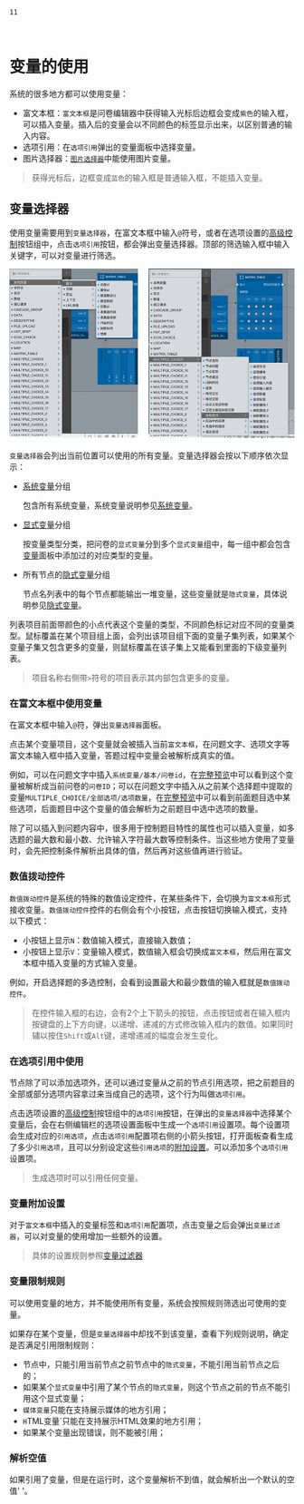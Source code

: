 ```index
11
```
```tag

```
```summary
```

# 变量的使用

系统的很多地方都可以使用变量：
+ 富文本框：`富文本框`是问卷编辑器中获得输入光标后边框会变成`紫色`的输入框，可以插入变量。插入后的变量会以不同颜色的标签显示出来，以区别普通的输入内容。
+ 选项引用：在`选项引用`弹出的变量面板中选择变量。
+ 图片选择器：[`图片选择器`](../media/image.md)中能使用图片变量。

> 获得光标后，边框变成`蓝色`的输入框是普通输入框，不能插入变量。

## 变量选择器
使用变量需要用到`变量选择器`，在富文本框中输入`@`符号，或者在选项设置的[高级控制](../node-setting/option.md#高级控制)按钮组中，点击`选项引用`按钮，都会弹出变量选择器。顶部的筛选输入框中输入关键字，可以对变量进行筛选。

<img src='../../assets/snapshots/design/variable/var-select.png'>

`变量选择器`会列出当前位置可以使用的所有变量。变量选择器会按以下顺序依次显示：
+ [系统变量](./build-in.md)分组
  
  包含所有系统变量，系统变量说明参见[系统变量](./build-in.md)。

+ [显式变量](./concept.md#显式变量)分组
  
  按变量类型分类，把问卷的`显式变量`分到多个`显式变量`组中，每一组中都会包含[变量](../layout/toolbar.md#自定义变量)面板中添加过的对应类型的变量。

+ 所有节点的[隐式变量](./implicit.md)分组
  
  节点名列表中的每个节点都能输出一堆变量，这些变量就是`隐式变量`，具体说明参见[隐式变量](../variable/implicit.md)。

列表项目前面带颜色的小点代表这个变量的类型，不同颜色标记对应不同的变量类型。鼠标覆盖在某个项目组上面，会列出该项目组下面的变量子集列表，如果某个变量子集又包含更多的变量，则鼠标覆盖在该子集上又能看到里面的下级变量列表。

> 项目名称右侧带`>`符号的项目表示其内部包含更多的变量。

### 在富文本框中使用变量

在富文本框中输入`@`符，弹出`变量选择器`面板。

点击某个变量项目，这个变量就会被插入当前`富文本框`，在问题文字、选项文字等富文本输入框中插入变量，答题过程中变量会被解析成真实的值。

例如，可以在问题文字中插入`系统变量/基本/问卷id`，在[完整预览](../preview/full.md)中可以看到这个变量被解析成当前问卷的`问卷ID`；可以在问题文字中插入从之前某个选择题中提取的变量`MULTIPLE_CHOICE/全部选项/选项数量`，在[完整预览](../preview/full.md)中可以看到前面题目选中某些选项，后面题目中这个变量的值会解析为之前题目中选中选项的数量。

除了可以插入到问题内容中，很多用于控制题目特性的属性也可以插入变量，如多选题的最大数和最小数、允许输入字符最大数等控制条件。当这些地方使用了变量时，会先把控制条件解析出具体的值，然后再对这些值再进行验证。

### 数值拨动控件
`数值拨动控件`是系统的特殊的数值设定控件，在某些条件下，会切换为`富文本框`形式接收变量。`数值拨动控件`控件的右侧会有个小按钮，点击按钮切换输入模式，支持以下模式：
+ 小按钮上显示`N`：数值输入模式，直接输入数值；
+ 小按钮上显示`V`：变量输入模式，数值输入框会切换成`富文本框`，然后用在富文本框中插入变量的方式输入变量。

例如，开启选择题的多选控制，会看到设置最大和最少数值的输入框就是`数值拨动控件`。

> 在控件输入框的右边，会有2个上下箭头的按钮，点击按钮或者在输入框内按键盘的上下方向键，以递增、递减的方式修改输入框内的数值。如果同时辅以按住`Shift`或`Alt`键，递增递减的幅度会发生变化。

### 在选项引用中使用

节点除了可以添加选项外，还可以通过变量从之前的节点引用选项，把之前题目的全部或部分选项内容拿过来当成自己的选项，这个行为叫做`选项引用`。

点击选项设置的[高级控制](../node-setting/option.md#高级控制)按钮组中的`选项引用`按钮，在弹出的`变量选择器`中选择某个变量后，会在右侧编辑栏的选项设置面板中生成一个`选项引用`设置项。每个设置项会生成对应的`引用选项`，点击`选项引用`配置项右侧的小箭头按钮，打开面板查看生成了多少`引用选项`，且可以分别设定这些`引用选项`的[附加设置](../node-setting/option.md#附加设置)。可以添加多个`选项引用`设置项。

> 生成选项时可以引用任何变量。

### 变量附加设置

对于`富文本框`中插入的变量标签和`选项引用`配置项，点击变量之后会弹出`变量过滤器`，可以对变量的使用增加一些额外的设置。

> 具体的设置规则参照[变量过滤器](./filter.md)

### 变量限制规则

可以使用变量的地方，并不能使用所有变量，系统会按照规则筛选出可使用的变量。

如果存在某个变量，但是`变量选择器`中却找不到该变量，查看下列规则说明，确定是否满足引用限制规则：
+ 节点中，只能引用当前节点之前节点中的`隐式变量`，不能引用当前节点之后的；
+ 如果某个`显式变量`中引用了某个节点的`隐式变量`，则这个节点之前的节点不能引用这个显式变量；
+ `媒体变量`只能在支持展示媒体的地方引用；
+ `H`TML变量`只能在支持展示HTML效果的地方引用；
+ 如果某个变量出现错误，则不能被引用；

### 解析空值
如果引用了变量，但是在运行时，这个变量解析不到值，就会解析出一个默认的空值' '。
